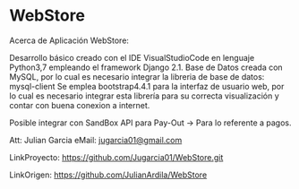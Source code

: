# WebStore

Acerca de Aplicación WebStore:

Desarrollo básico creado con el IDE VisualStudioCode en lenguaje Python3,7 empleando el framework Django 2.1.
Base de Datos creada con MySQL, por lo cual es necesario integrar la libreria de base de datos: mysql-client
Se emplea bootstrap4.4.1 para la interfaz de usuario web, por lo cual es necesario integrar esta librería para su correcta visualización y contar con buena conexion a internet.



Posible integrar con SandBox API para Pay-Out -> Para lo referente a pagos.

Att: Julian Garcia
eMail: jugarcia01@gmail.com

LinkProyecto:
https://github.com/Jugarcia01/WebStore.git

LinkOrigen:
https://github.com/JulianArdila/WebStore